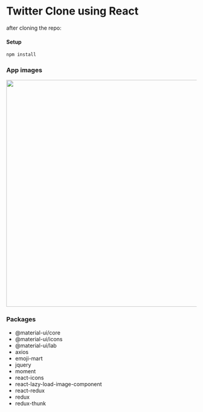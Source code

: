 # Twitter Clone using React

after cloning the repo: 
#### Setup

```bash
npm install
```

### App images
<img src="https://github.com/Girish3214/Twitter_clone/blob/master/public/videos/twitter.gif?raw=true" width="900" height="600">

### Packages
    
- @material-ui/core
- @material-ui/icons
- @material-ui/lab
- axios
- emoji-mart
- jquery
- moment
- react-icons
- react-lazy-load-image-component
- react-redux
- redux
- redux-thunk
